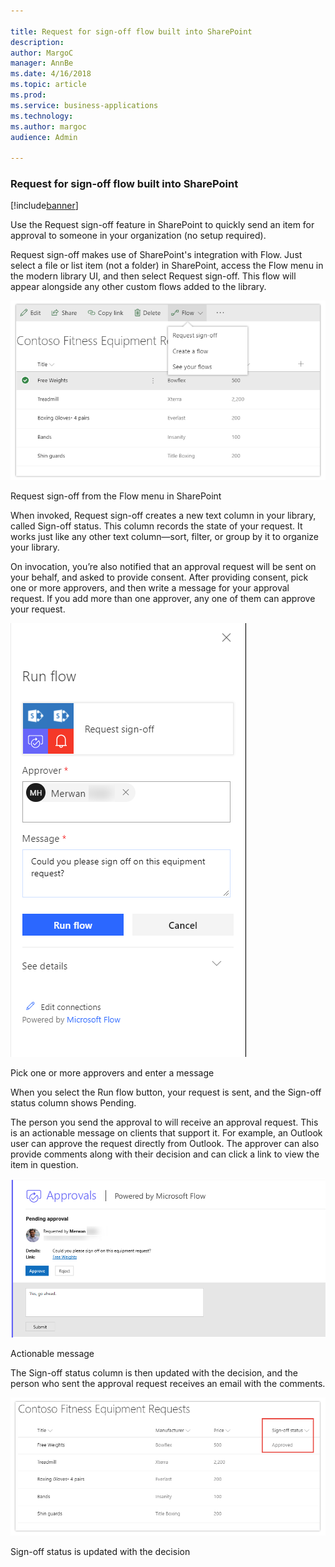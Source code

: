 ```yaml
---

title: Request for sign-off flow built into SharePoint
description: 
author: MargoC
manager: AnnBe
ms.date: 4/16/2018
ms.topic: article
ms.prod: 
ms.service: business-applications
ms.technology: 
ms.author: margoc
audience: Admin

---
```

### Request for sign-off flow built into SharePoint

[!include[banner](../../includes/banner.md)]




Use the Request sign-off feature in SharePoint to quickly send an item for
approval to someone in your organization (no setup required).

Request sign-off makes use of SharePoint's integration with Flow. Just select a
file or list item (not a folder) in SharePoint, access the Flow menu in the
modern library UI, and then select Request sign-off. This flow will appear
alongside any other custom flows added to the library.

![A screenshot showing how to request sign-off from the Flow menu in SharePoint](media/request-for-sign-off-flow-built-into-sharepoint-1.png "A screenshot showing how to request sign-off from the Flow menu in SharePoint")
<!-- Picture 21 -->


Request sign-off from the Flow menu in SharePoint

When invoked, Request sign-off creates a new text column in your library, called
Sign-off status. This column records the state of your request. It works just
like any other text column—sort, filter, or group by it to organize your
library.

On invocation, you’re also notified that an approval request will be sent on
your behalf, and asked to provide consent. After providing consent, pick one or
more approvers, and then write a message for your approval request. If you add
more than one approver, any one of them can approve your request.

![A screenshot showing that users can pick one or more approvers and send them a message before running flow](media/request-for-sign-off-flow-built-into-sharepoint-2.png "A screenshot showing that users can pick one or more approvers and send them a message before running flow")
<!-- Picture 1 -->


Pick one or more approvers and enter a message

When you select the Run flow button, your request is sent, and the Sign-off
status column shows Pending.

The person you send the approval to will receive an approval request. This is an
actionable message on clients that support it. For example, an Outlook user can
approve the request directly from Outlook. The approver can also provide
comments along with their decision and can click a link to view the item in
question.

![A screenshot with an actionable response from an approver, powered by Microsoft Flow](media/request-for-sign-off-flow-built-into-sharepoint-3.png "A screenshot with an actionable response from an approver, powered by Microsoft Flow")
<!-- AppPlat_Request_Sign_Off_3.png -->


Actionable message

The Sign-off status column is then updated with the decision, and the person who
sent the approval request receives an email with the comments.

![A screenshot showing sign-off status on a list of requests](media/request-for-sign-off-flow-built-into-sharepoint-4.png "A screenshot showing sign-off status on a list of requests")
<!-- Picture 23 -->


Sign-off status is updated with the decision
